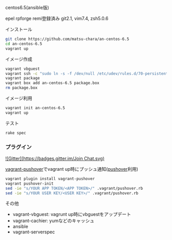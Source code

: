 centos6.5(ansible版)

epel rpforge remi登録済み
git2.1, vim7.4, zsh5.0.6

インストール
```sh
git clone https://github.com/matsu-chara/an-centos-6.5
cd an-centos-6.5
vagrant up
```

イメージ作成
```sh
vagrant vbguest
vagrant ssh -c "sudo ln -s -f /dev/null /etc/udev/rules.d/70-persistent-net.rules"
vagrant package
vagrant box add an-centos-6.5 package.box
rm package.box
```

イメージ利用
```sh
vagrant init an-centos-6.5
vagrant up
```

テスト
```sh
rake spec
```

### プラグイン
[![Gitter](https://badges.gitter.im/Join Chat.svg)](https://gitter.im/matsu-chara/an-centos-6.5?utm_source=badge&utm_medium=badge&utm_campaign=pr-badge&utm_content=badge)

[vagrant-pushover](http://deeeet.com/writing/2014/02/19/vagrant-pushover/)でvagrant up時にプッシュ通知([pushover](https://pushover.net/)利用)

```sh
vagrant plugin install vagrant-pushover
vagrant pushover-init
sed -ie "s/YOUR APP TOKEN/<APP TOKEN>/" .vagrant/pushover.rb
sed -ie "s/YOUR USER KEY/<USER KEY>/" .vagrant/pushover.rb
```


その他

* vagrant-vbguest: vagrunt up時にvbguestをアップデート
* vagrant-cachier: yumなどのキャッシュ
* ansible
* vagrant-serverspec
